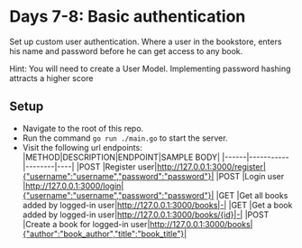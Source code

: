 # Days 7-8: Basic authentication

Set up custom user authentication. Where a user in the bookstore, enters his name and password before he can get access to any book.

Hint: You will need to create a User Model. Implementing password hashing attracts a higher score

## Setup
- Navigate to the root of this repo.
- Run the command ```go run ./main.go``` to start the server.
- Visit the following url endpoints:
    |METHOD|DESCRIPTION|ENDPOINT|SAMPLE BODY|
    |------|-----------|--------|----|
    |POST  |Register user|http://127.0.0.1:3000/register|{"username":"username","password":"password"}|
    |POST  |Login user   |http://127.0.0.1:3000/login|{"username":"username","password":"password"}|
    |GET   |Get all books added by logged-in user|http://127.0.0.1:3000/books|-|
    |GET   |Get a book added by logged-in user|http://127.0.0.1:3000/books/{id}|-|
    |POST  |Create a book for logged-in user|http://127.0.0.1:3000/books|{"author":"book_author","title":"book_title"}|
